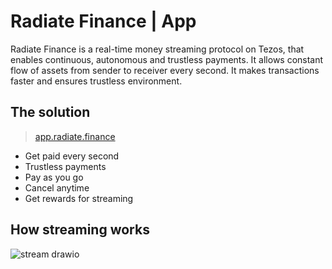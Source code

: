 # Radiate Finance | App

Radiate Finance is a real-time money streaming protocol on Tezos, that enables continuous, autonomous and trustless payments. It allows constant flow of assets from sender to receiver every second. It makes transactions faster and ensures trustless environment.


<!-- ## Why stream money? -->

<!-- ![radiate_2 drawio](https://user-images.githubusercontent.com/57187745/132944795-64a2ae86-0fb6-45be-ae6b-3832968bdd95.png) -->

## The solution

> [app.radiate.finance](https://app.radiate.finance/)

- Get paid every second
- Trustless payments
- Pay as you go
- Cancel anytime
- Get rewards for streaming

## How streaming works

![stream drawio](https://user-images.githubusercontent.com/57187745/132946116-b65e9671-da30-4dbc-96ac-1ecff4eb4954.png)
